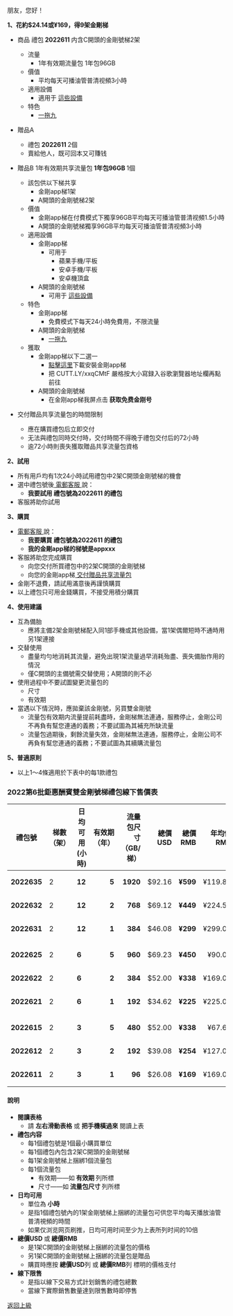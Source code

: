 朋友，您好！

<strong>1、花約$24.14或¥169，得9架金剛梯</strong>
- 商品 禮包<strong> 2022611 </strong> 内含C開頭的金剛號梯2架
  - 流量
    - 1年有效期流量包 1年包96GB
  - 價值
    - 平均每天可播油管普清视頻3小時
  - 適用設備
    - 適用于 [這些設備](https://github.com/a2zitpro/web/blob/master/LadderFree/kkDictionary/KKLadderConfigration/KKLadderConfigration.md)
  - 特色
    - [一拖九](https://github.com/a2zitpro/web/blob/master/LadderFree/kkDictionary/OneForNine.md)
- 贈品A 
  - 禮包<strong> 2022611 </strong> 2個
  - 賣給他人，既可回本又可賺钱
- 贈品B 1年有效期共享流量包<strong> 1年包96GB </strong>1個
  - 該包供以下梯共享
    - 金剛app梯1架
    - A開頭的金剛號梯2架
  - 價值
    - 金剛app梯在付費模式下獨享96GB平均每天可播油管普清视頻1.5小時
    - A開頭的金剛號梯獨享96GB平均每天可播油管普清视頻3小時
  - 適用設備
    - 金剛app梯
      - 可用于
        - 蘋果手機/平板
        - 安卓手機/平板
        - 安卓機頂盒
    - A開頭的金剛號梯
      - 可用于 [這些設備](https://github.com/a2zitpro/web/blob/master/LadderFree/kkDictionary/KKLadderConfigration/KKLadderConfigration.md)
  - 特色
    - 金剛app梯
      - 免費模式下每天24小時免費用，不限流量
    - A開頭的金剛號梯
      - [一拖九](https://github.com/a2zitpro/web/blob/master/LadderFree/kkDictionary/OneForNine.md)
  - 獲取
    - 金剛app梯以下二選一
      - [點擊這里](https://CUTT.LY/xxqCMtF)下載安裝金剛app梯
      - 把 CUTT.LY/xxqCMtF 嚴格按大小寫録入谷歌瀏覽器地址欄再點前往
    - A開頭的金剛號梯
      - 在金刚app梯我屏点击<strong> 获取免费金刚号</strong>

- 交付贈品共享流量包的時間限制
  - 應在購買禮包后立即交付
  - 无法與禮包同時交付時，交付時間不得晚于禮包交付后的72小時
  - 逾72小時則喪失獲取贈品共享流量包資格

<Strong>2、試用 </Strong>
  - 所有用戶均有1次24小時試用禮包中2架C開頭金剛號梯的機會
  - 選中禮包號後[ 電郵客服 ](mailto:cs@a2zit.us)說：
    - <strong> 我要試用 禮包號為2022611 的禮包</strong>
  - 客服將助你試用

<Strong>3、購買 </Strong>
  - [ 電郵客服 ](mailto:cs@a2zit.us)說：
    - <strong> 我要購買 禮包號為2022611 的禮包</strong>
    - <strong> 我的金剛app梯的梯號是appxxx</strong>
  - 客服將助您完成購買
    - 向您交付所買禮包中的2架C開頭的金剛號梯
    - 向您的金剛app梯[ 交付贈品共享流量包 ](https://github.com/atzitpro/web/blob/master/LadderFree/kkDictionary/Price/DeliveryPoints.md)
  - 金剛不退費，請試用滿意後再謹慎購買
  - 以上禮包只可用金錢購買，不接受用積分購買

<Strong>4、使用建議 </Strong>

 - 互為備胎
    - 應將主備2架金剛號梯配入同1部手機或其他設備，當1架偶爾短時不通時用另1架連接
  - 交替使用
    - 盡量均勻地消耗其流量，避免出現1架流量過早消耗殆盡、喪失備胎作用的情況
    - 僅C開頭的主備號需交替使用；A開頭的則不必
  - 使用過程中不要試圖變更流量包的
    - 尺寸
    - 有效期
  - 當遇以下情況時，應拋棄該金剛號，另買雙金剛號
    - 流量包有效期内流量提前耗盡時，金剛梯無法連通，服務停止，金剛公司不再負有幫您連通的義務；不要試圖為其補充所缺流量
    - 流量包過期後，剩餘流量失效，金剛梯無法連通，服務停止，金剛公司不再負有幫您連通的義務；不要試圖為其續購流量包

<Strong>5、普適原則</Strong>
- 以上1～4條適用於下表中的每1款禮包


### 2022第6批鉅惠酬賓雙金剛號梯禮包線下售價表


|禮包號| 梯數（架） | 日均可用(小時)| 有效期（年） | 流量包尺寸（GB/梯） | 總價 USD| 總價 RMB| 年均價RMB|月均價RMB| 匯率 | 線下限售(單) | 線下庫存|
|-----|-----|-------|---:|---:|-------:|------:|------:|----:|---|------|--|
| <strong> 2022635|2| <strong> 12| <strong> 5| <strong> 1920|$92.16| <strong> ¥599|¥119.81|¥9.98 | 6.50 |10,000| 有貨|
| <strong> 2022632|2| <strong> 12| <strong> 2| <strong> 768|$69.12| <strong> ¥449|¥224.50 |¥18.71| 6.50 |10,000 | 有貨|
| <strong> 2022631|2| <strong> 12| <strong> 1| <strong> 384|$46.08| <strong> ¥299|¥299.00 |¥24.92| 6.50 |10,000 | 有貨|
||||||||||||
| <strong> 2022625|2| <strong> 6| <strong> 5| <strong> 960|$69.23| <strong> ¥450|¥90.00|¥7.50| 6.50 |10,000| 有貨|
| <strong> 2022622|2| <strong> 6| <strong> 2| <strong> 384|$52.00| <strong> ¥338|¥169.00 |¥14.08| 6.50 |10,000 | 有貨|
| <strong> 2022621|2| <strong> 6| <strong> 1| <strong> 192|$34.62| <strong> ¥225|¥225.00 |¥18.75| 6.50 |10,000 | 有貨|
||||||||||||
| <strong> 2022615|2| <strong> 3| <strong> 5| <strong> 480|$52.00| <strong> ¥338|¥67.60| ¥5.63 | 6.50 |10,000| 有貨|
| <strong> 2022612|2| <strong> 3| <strong> 2| <strong> 192|$39.08| <strong> ¥254|¥127.00 |¥10.58| 6.50 |10,000 | 有貨|
| <strong> 2022611|2| <strong> 3| <strong> 1| <strong> 96|$26.08| <strong> ¥169|¥169.00 |¥14.08| 6.50 |10,000 | 有貨|

#### 說明

<!--
- 上表所列禮包是為酬謝長期跟隨金剛的忠誠用戶而備
- 對金剛公司品德、產品質量尚持懷疑態度的新用戶請繞行
-->
- <Strong> 閱讀表格</Strong>
  - 請 <Strong>左右滑動表格</Strong> 或 <Strong>把手機橫過來</Strong> 閱讀上表
- <Strong>禮包内容 </Strong>
  - 每1個禮包號是1個最小購買單位
  - 每1個禮包內包含2架C開頭的金剛號梯
  - 每1架金剛號梯上捆綁1個流量包
  - 每1個流量包
    - 有效期——如<strong> 有效期 </strong>列所標
    - 尺寸——如<strong> 流量包尺寸 </strong>列所標
- <strong>日均可用 </strong>
  - 單位為<strong> 小時</strong>
  - 是指1個禮包號內的1架金剛號梯上捆綁的流量包可供您平均每天播放油管普清視頻的時間
  - 如果仅浏览网页刷推，日均可用时间至少为上表所列时间的10倍
- <strong>總價USD </strong>或<strong> 總價RMB </strong>
  - 是1架C開頭的金剛號梯上捆綁的流量包的價格
  - 另1架C開頭的金剛號梯上捆綁的流量包是贈品
  - 購買時應按<strong> 總價USD</strong>列 或<strong> 總價RMB</strong>列 標明的價格支付
- <strong>線下限售</strong>
  - 是指以線下交易方式計划銷售的禮包總數
  - 當線下實際銷售數量達到限售數時即停售

[返回上級](https://github.com/a2zitpro/web/blob/master/LadderFree/kkDictionary/Price/KKDTPrice.md)
